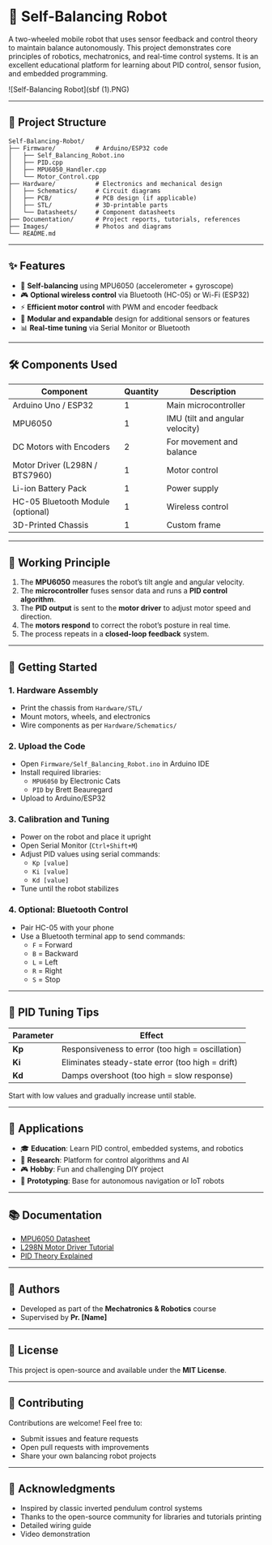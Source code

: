 # 🤖 Self-Balancing Robot

A two-wheeled mobile robot that uses sensor feedback and control theory to maintain balance autonomously. This project demonstrates core principles of robotics, mechatronics, and real-time control systems. It is an excellent educational platform for learning about PID control, sensor fusion, and embedded programming.

![Self-Balancing Robot](sbf (1).PNG)

---

## 📁 Project Structure

```
Self-Balancing-Robot/
├── Firmware/           # Arduino/ESP32 code
│   ├── Self_Balancing_Robot.ino
│   ├── PID.cpp
│   ├── MPU6050_Handler.cpp
│   └── Motor_Control.cpp
├── Hardware/           # Electronics and mechanical design
│   ├── Schematics/     # Circuit diagrams
│   ├── PCB/            # PCB design (if applicable)
│   ├── STL/            # 3D-printable parts
│   └── Datasheets/     # Component datasheets
├── Documentation/      # Project reports, tutorials, references
├── Images/             # Photos and diagrams
└── README.md
```

---

## ✨ Features

- 🤸 **Self-balancing** using MPU6050 (accelerometer + gyroscope)
- 🎮 **Optional wireless control** via Bluetooth (HC-05) or Wi-Fi (ESP32)
- ⚡ **Efficient motor control** with PWM and encoder feedback
- 🔧 **Modular and expandable** design for additional sensors or features
- 📊 **Real-time tuning** via Serial Monitor or Bluetooth

---

## 🛠️ Components Used

| Component | Quantity | Description |
|-----------|----------|-------------|
| Arduino Uno / ESP32 | 1 | Main microcontroller |
| MPU6050 | 1 | IMU (tilt and angular velocity) |
| DC Motors with Encoders | 2 | For movement and balance |
| Motor Driver (L298N / BTS7960) | 1 | Motor control |
| Li-ion Battery Pack | 1 | Power supply |
| HC-05 Bluetooth Module (optional) | 1 | Wireless control |
| 3D-Printed Chassis | 1 | Custom frame |

---

## 🧠 Working Principle

1. The **MPU6050** measures the robot’s tilt angle and angular velocity.
2. The **microcontroller** fuses sensor data and runs a **PID control algorithm**.
3. The **PID output** is sent to the **motor driver** to adjust motor speed and direction.
4. The **motors respond** to correct the robot’s posture in real time.
5. The process repeats in a **closed-loop feedback** system.

---

## 🚀 Getting Started

### 1. Hardware Assembly
- Print the chassis from `Hardware/STL/`
- Mount motors, wheels, and electronics
- Wire components as per `Hardware/Schematics/`

### 2. Upload the Code
- Open `Firmware/Self_Balancing_Robot.ino` in Arduino IDE
- Install required libraries:
  - `MPU6050` by Electronic Cats
  - `PID` by Brett Beauregard
- Upload to Arduino/ESP32

### 3. Calibration and Tuning
- Power on the robot and place it upright
- Open Serial Monitor (`Ctrl+Shift+M`)
- Adjust PID values using serial commands:
  - `Kp [value]`
  - `Ki [value]`
  - `Kd [value]`
- Tune until the robot stabilizes

### 4. Optional: Bluetooth Control
- Pair HC-05 with your phone
- Use a Bluetooth terminal app to send commands:
  - `F` = Forward
  - `B` = Backward
  - `L` = Left
  - `R` = Right
  - `S` = Stop

---

## 🧮 PID Tuning Tips

| Parameter | Effect |
|-----------|--------|
| **Kp** | Responsiveness to error (too high = oscillation) |
| **Ki** | Eliminates steady-state error (too high = drift) |
| **Kd** | Damps overshoot (too high = slow response) |

Start with low values and gradually increase until stable.

---

## 🧪 Applications

- 🎓 **Education**: Learn PID control, embedded systems, and robotics
- 🔬 **Research**: Platform for control algorithms and AI
- 🎮 **Hobby**: Fun and challenging DIY project
- 🤖 **Prototyping**: Base for autonomous navigation or IoT robots

---

## 📚 Documentation

- [MPU6050 Datasheet](Hardware/Datasheets/MPU6050.pdf)
- [L298N Motor Driver Tutorial](Documentation/L298N_Tutorial.pdf)
- [PID Theory Explained](Documentation/PID_Guide.pdf)

---

## 👥 Authors

- Developed as part of the **Mechatronics & Robotics** course
- Supervised by **Pr. [Name]**

---

## 📜 License

This project is open-source and available under the **MIT License**.

---

## 🤝 Contributing

Contributions are welcome! Feel free to:
- Submit issues and feature requests
- Open pull requests with improvements
- Share your own balancing robot projects

---

## 🙏 Acknowledgments

- Inspired by classic inverted pendulum control systems
- Thanks to the open-source community for libraries and tutorials
 printing
- Detailed wiring guide
- Video demonstration
